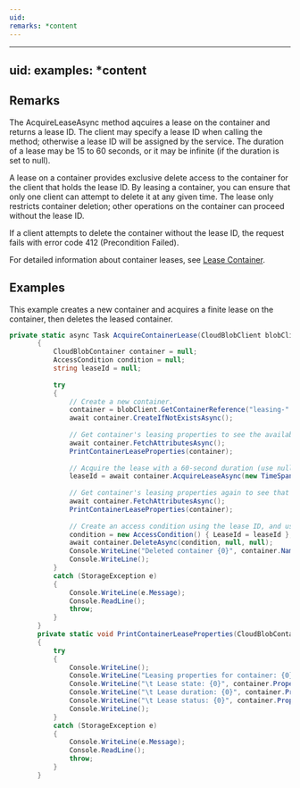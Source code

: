 ```yaml
---
uid: 
remarks: *content
---
```

---
uid: 
examples: *content
---
## Remarks  
 The AcquireLeaseAsync method aqcuires a lease on the container and returns a lease ID. The client may specify a lease ID when calling the method; otherwise a lease ID will be assigned by the service. The duration of a lease may be 15 to 60 seconds, or it may be infinite (if the duration is set to null).  
  
 A lease on a container provides exclusive delete access to the container for the client that holds the lease ID. By leasing a container, you can ensure that only one client can attempt to delete it at any given time. The lease only restricts container deletion; other operations on the container can proceed without the lease ID.  
  
 If a client attempts to delete the container without the lease ID, the request fails with error code 412 (Precondition Failed).  
  
 For detailed information about container leases, see [Lease Container](../Topic/Lease%20Container.md).  
  
## Examples  
 This example creates a new container and acquires a finite lease on the container, then deletes the leased container.  
  
```c#  
private static async Task AcquireContainerLease(CloudBlobClient blobClient)  
       {  
           CloudBlobContainer container = null;  
           AccessCondition condition = null;  
           string leaseId = null;  
  
           try  
           {  
               // Create a new container.  
               container = blobClient.GetContainerReference("leasing-" + Guid.NewGuid());  
               await container.CreateIfNotExistsAsync();  
  
               // Get container's leasing properties to see the available lease.  
               await container.FetchAttributesAsync();  
               PrintContainerLeaseProperties(container);  
  
               // Acquire the lease with a 60-second duration (use null for an infinite lease).  
               leaseId = await container.AcquireLeaseAsync(new TimeSpan(0, 0, 60), leaseId);  
  
               // Get container's leasing properties again to see that the container is now leased.  
               await container.FetchAttributesAsync();  
               PrintContainerLeaseProperties(container);  
  
               // Create an access condition using the lease ID, and use it to delete the leased container..  
               condition = new AccessCondition() { LeaseId = leaseId };  
               await container.DeleteAsync(condition, null, null);  
               Console.WriteLine("Deleted container {0}", container.Name);  
               Console.WriteLine();  
           }  
           catch (StorageException e)  
           {  
               Console.WriteLine(e.Message);  
               Console.ReadLine();  
               throw;  
           }  
       }  
       private static void PrintContainerLeaseProperties(CloudBlobContainer container)  
       {  
           try  
           {  
               Console.WriteLine();  
               Console.WriteLine("Leasing properties for container: {0}", container.Name);  
               Console.WriteLine("\t Lease state: {0}", container.Properties.LeaseState);  
               Console.WriteLine("\t Lease duration: {0}", container.Properties.LeaseDuration);  
               Console.WriteLine("\t Lease status: {0}", container.Properties.LeaseStatus);  
               Console.WriteLine();  
           }  
           catch (StorageException e)  
           {  
               Console.WriteLine(e.Message);  
               Console.ReadLine();  
               throw;  
           }  
       }  
  
```